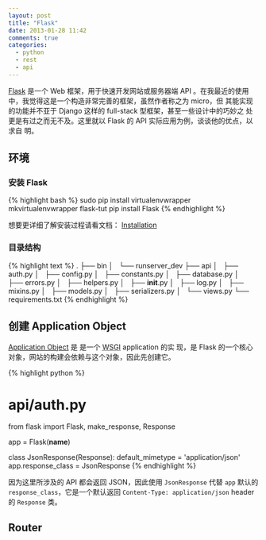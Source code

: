 ```yaml
---
layout: post
title: "Flask"
date: 2013-01-28 11:42
comments: true
categories:
  - python
  - rest
  - api
---
```

[Flask](http://flask.pocoo.org) 是一个 Web 框架，用于快速开发网站或服务器端 API
。在我最近的使用中，我觉得这是一个构造非常完善的框架，虽然作者称之为 micro，但
其能实现的功能并不亚于 Django 这样的 full-stack 型框架，甚至一些设计中的巧妙之
处更是有过之而无不及。这里就以 Flask 的 API 实际应用为例，谈谈他的优点，以求自
明。

## 环境

### 安装 Flask

{% highlight bash %}
sudo pip install virtualenvwrapper
mkvirtualenvwrapper flask-tut
pip install Flask
{% endhighlight %}

想要更详细了解安装过程请看文档：
[Installation](http://flask.pocoo.org/docs/installation/)

### 目录结构

{% highlight text %}
.
├── bin
│   └── runserver_dev
├── api
│   ├── auth.py
│   ├── config.py
│   ├── constants.py
│   ├── database.py
│   ├── errors.py
│   ├── helpers.py
│   ├── __init__.py
│   ├── log.py
│   ├── mixins.py
│   ├── models.py
│   ├── serializers.py
│   └── views.py
└── requirements.txt
{% endhighlight %}

## 创建 Application Object

[Application Object](http://flask.pocoo.org/docs/api/#application-object) 是
是一个 <abbr title="Web Server Gateway Interface">WSGI</abbr> application 的实
现，是 Flask 的一个核心对象，网站的构建会依赖与这个对象，因此先创建它。


{% highlight python %}
# api/auth.py
from flask import Flask, make_response, Response

app = Flask(__name__)

class JsonResponse(Response):
    default_mimetype = 'application/json'
app.response_class = JsonResponse
{% endhighlight %}

因为这里所涉及的 API 都会返回 JSON，因此使用 `JsonResponse` 代替 `app` 默认的
`response_class`，它是一个默认返回 `Content-Type: application/json` header 的
`Response` 类。

## Router
